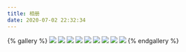 ```yaml
---
title: 相册
date: 2020-07-02 22:32:34
---
```

{% gallery %}
![](https://i.pximg.net/img-master/img/2020/07/02/16/52/03/82704116_p0_master1200.jpg)
![](https://i.pximg.net/img-master/img/2020/07/01/00/15/51/82673558_p0_master1200.jpg)
![](https://i.pximg.net/img-master/img/2020/07/02/09/24/31/82699444_p0_master1200.jpg)
![](https://i.pximg.net/img-master/img/2020/07/01/20/19/45/82687779_p0_master1200.jpg)
![](https://i.pximg.net/img-master/img/2020/07/01/07/30/04/82678445_p0_master1200.jpg)
![](https://i.pximg.net/img-master/img/2020/07/02/01/41/26/82695810_p0_master1200.jpg)
![](https://i.pximg.net/img-master/img/2020/07/01/00/07/37/82673296_p0_master1200.jpg)
![](https://i.pximg.net/img-master/img/2020/07/02/18/00/04/82705027_p0_master1200.jpg)
![](https://i.pximg.net/img-master/img/2020/07/01/00/00/13/82672875_p0_master1200.jpg)
{% endgallery %}